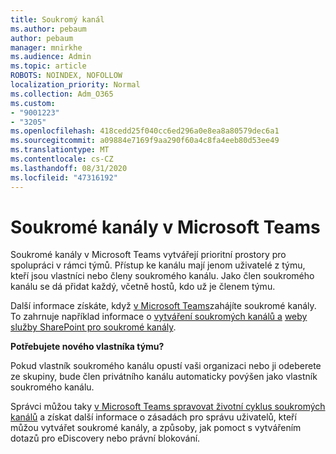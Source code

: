 ```yaml
---
title: Soukromý kanál
ms.author: pebaum
author: pebaum
manager: mnirkhe
ms.audience: Admin
ms.topic: article
ROBOTS: NOINDEX, NOFOLLOW
localization_priority: Normal
ms.collection: Adm_O365
ms.custom:
- "9001223"
- "3205"
ms.openlocfilehash: 418cedd25f040cc6ed296a0e8ea8a80579dec6a1
ms.sourcegitcommit: a09884e7169f9aa290f60a4c8fa4eeb80d53ee49
ms.translationtype: MT
ms.contentlocale: cs-CZ
ms.lasthandoff: 08/31/2020
ms.locfileid: "47316192"
---
```

# <a name="private-channels-in-microsoft-teams"></a>Soukromé kanály v Microsoft Teams

Soukromé kanály v Microsoft Teams vytvářejí prioritní prostory pro spolupráci v rámci týmů. Přístup ke kanálu mají jenom uživatelé z týmu, kteří jsou vlastníci nebo členy soukromého kanálu. Jako člen soukromého kanálu se dá přidat každý, včetně hostů, kdo už je členem týmu.

Další informace získáte, když [v Microsoft Teams](https://docs.microsoft.com/MicrosoftTeams/private-channels)zahájíte soukromé kanály. To zahrnuje například informace o [vytváření soukromých kanálů a](https://docs.microsoft.com/MicrosoftTeams/private-channels#private-channel-creation-and-membership) [weby služby SharePoint pro soukromé kanály](https://docs.microsoft.com/MicrosoftTeams/private-channels#private-channel-sharepoint-sites).

**Potřebujete nového vlastníka týmu?**

Pokud vlastník soukromého kanálu opustí vaši organizaci nebo ji odeberete ze skupiny, bude člen privátního kanálu automaticky povýšen jako vlastník soukromého kanálu.

Správci můžou taky [v Microsoft Teams spravovat životní cyklus soukromých kanálů](https://docs.microsoft.com/MicrosoftTeams/private-channels-life-cycle-management) a získat další informace o zásadách pro správu uživatelů, kteří můžou vytvářet soukromé kanály, a způsoby, jak pomoct s vytvářením dotazů pro eDiscovery nebo právní blokování.
